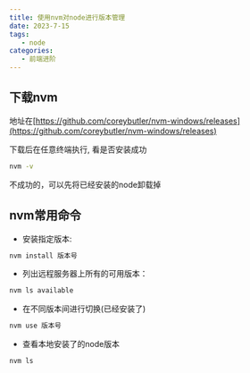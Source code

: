 ```yaml
---
title: 使用nvm对node进行版本管理
date: 2023-7-15
tags:
   - node
categories:
   - 前端进阶
---
```



## 下载nvm
地址在[https://github.com/coreybutler/nvm-windows/releases](https://github.com/coreybutler/nvm-windows/releases)

下载后在任意终端执行, 看是否安装成功
```sh
nvm -v
```

不成功的，可以先将已经安装的node卸载掉


## nvm常用命令
* 安装指定版本: 
```sh
nvm install 版本号
```

* 列出远程服务器上所有的可用版本：
```sh
nvm ls available
```

* 在不同版本间进行切换(已经安装了)
```sh
nvm use 版本号
```

* 查看本地安装了的node版本
```sh
nvm ls
```
